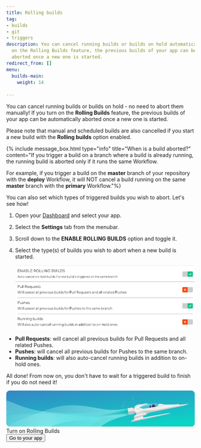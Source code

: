 ```yaml
---
title: Rolling builds
tag:
- builds
- git
- triggers
description: You can cancel running builds or builds on hold automatically. If you turn
  on the Rolling Builds feature, the previous builds of your app can be automatically
  aborted once a new one is started.
redirect_from: []
menu:
  builds-main:
    weight: 14

---
```

You can cancel running builds or builds on hold - no need to abort them manually! If you turn on the **Rolling Builds** feature, the previous builds of your app can be automatically aborted once a new one is started.

Please note that manual and scheduled builds are also cancelled if you start a new build with the **Rolling builds** option enabled.

{% include message_box.html type="info" title="When is a build aborted?" content="If you trigger a build on a branch where a build is already running, the running build is aborted only if it runs the same Workflow.

For example, if you trigger a build on the **master** branch of your repository with the **deploy** Workflow, it will NOT cancel a build running on the same **master** branch with the **primary** Workflow."%}

You can also set which types of triggered builds you wish to abort. Let's see how!

1. Open your [Dashboard](https://app.bitrise.io/dashboard/builds) and select your app.
2. Select the **Settings** tab from the menubar.
3. Scroll down to the **ENABLE ROLLING BUILDS** option and toggle it.
4. Select the type(s) of builds you wish to abort when a new build is started.

   ![](/img/enable-rolling-builds.png)

* **Pull Requests**: will cancel all previous builds for Pull Requests and all related Pushes.
* **Pushes**: will cancel all previous builds for Pushes to the same branch.
* **Running builds**: will also auto-cancel running builds in addition to on-hold ones.

All done! From now on, you don't have to wait for a triggered build to finish if you do not need it!

<div class="banner">
<img src="/assets/images/banner-bg-888x170.png" style="border: none;">
<div class="deploy-text">Turn on Rolling Builds</div>
<a target="_blank" href="https://app.bitrise.io/dashboard/builds"><button class="button">Go to your app</button></a>
</div>
